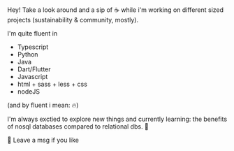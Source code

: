Hey!
Take a look around and a sip of ☕ while i'm working on different sized projects (sustainability & community, mostly).

I'm quite fluent in 

- Typescript
- Python
- Java
- Dart/Flutter 
- Javascript
- html + sass + less + css
- nodeJS

(and by fluent i mean: 🔥)

I'm always exctied to explore new things and currently learning: the benefits of nosql databases compared to relational dbs. 🌱

💬 Leave a msg if you like

<!--
**dameraue/dameraue** is a ✨ _special_ ✨ repository because its `README.md` (this file) appears on your GitHub profile.

Here are some ideas to get you started:

- 🔭 I’m currently working on ...
- 🌱 I’m currently learning ...
- 👯 I’m looking to collaborate on ...
- 🤔 I’m looking for help with ...
- 💬 Ask me about ...
- 📫 How to reach me: ...
- 😄 Pronouns: ...
- ⚡ Fun fact: ...
-->
